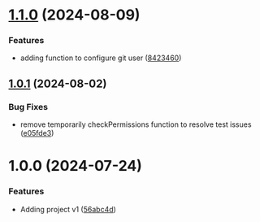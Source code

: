 # [1.1.0](https://github.com/Daitzyx/simplify/compare/v1.0.1...v1.1.0) (2024-08-09)


### Features

* adding function to configure git user ([8423460](https://github.com/Daitzyx/simplify/commit/84234603d2d4be6e60f3d4a1116f1b801b774822))

## [1.0.1](https://github.com/Daitzyx/simplify/compare/v1.0.0...v1.0.1) (2024-08-02)


### Bug Fixes

* remove temporarily checkPermissions function to resolve test issues ([e05fde3](https://github.com/Daitzyx/simplify/commit/e05fde3f700cf76c8a0518bd40b2a829b46c686a))

# 1.0.0 (2024-07-24)


### Features

* Adding project v1 ([56abc4d](https://github.com/Daitzyx/simplify/commit/56abc4dc4a02e794c4560fdda68ff4d43fca209e))
